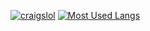 [![craigslol](https://github-readme-stats.vercel.app/api?username=craigslol)](https://github.com/craigslol/github-readme-stats)
[![Most Used Langs](https://github-readme-stats.vercel.app/api/top-langs/?username=craigslol&layout=compact)](https://github.com/craigslol/github-readme-stats)

